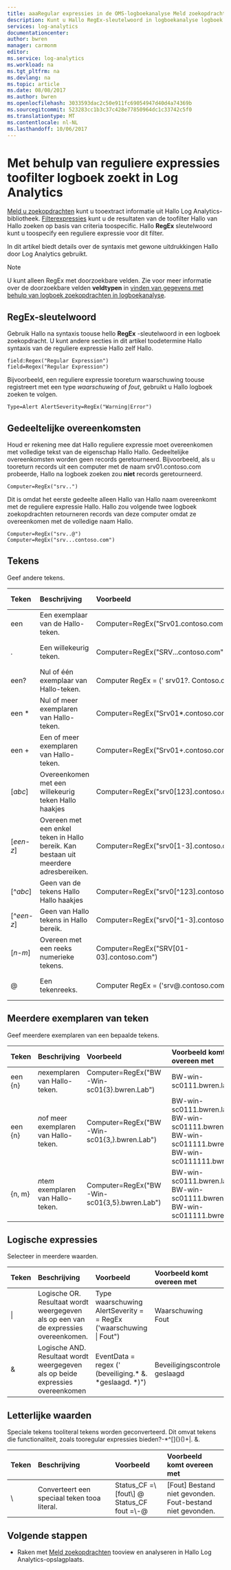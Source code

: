 ```yaml
---
title: aaaRegular expressies in de OMS-logboekanalyse Meld zoekopdrachten | Microsoft Docs
description: Kunt u Hallo RegEx-sleutelwoord in logboekanalyse logboek zoekopdrachten toohello Hallo filterresultaten volgens tooa reguliere expressie.  In dit artikel biedt Hallo-syntaxis voor deze expressies met enkele voorbeelden.
services: log-analytics
documentationcenter: 
author: bwren
manager: carmonm
editor: 
ms.service: log-analytics
ms.workload: na
ms.tgt_pltfrm: na
ms.devlang: na
ms.topic: article
ms.date: 08/08/2017
ms.author: bwren
ms.openlocfilehash: 3033593dac2c50e911fc69054947d40d4a74369b
ms.sourcegitcommit: 523283cc1b3c37c428e77850964dc1c33742c5f0
ms.translationtype: MT
ms.contentlocale: nl-NL
ms.lasthandoff: 10/06/2017
---
```

# <a name="using-regular-expressions-toofilter-log-searches-in-log-analytics"></a>Met behulp van reguliere expressies toofilter logboek zoekt in Log Analytics

[Meld u zoekopdrachten](log-analytics-log-searches.md) kunt u tooextract informatie uit Hallo Log Analytics-bibliotheek.  [Filterexpressies](log-analytics-search-reference.md#filter-expressions) kunt u de resultaten van de toofilter Hallo van Hallo zoeken op basis van criteria toospecific.  Hallo **RegEx** sleutelwoord kunt u toospecify een reguliere expressie voor dit filter.  

In dit artikel biedt details over de syntaxis met gewone uitdrukkingen Hallo door Log Analytics gebruikt.

> [!NOTE]
> U kunt alleen RegEx met doorzoekbare velden.  Zie voor meer informatie over de doorzoekbare velden **veldtypen** in [vinden van gegevens met behulp van logboek zoekopdrachten in logboekanalyse](log-analytics-log-searches.md#use-additional-filters).


## <a name="regex-keyword"></a>RegEx-sleutelwoord

Gebruik Hallo na syntaxis toouse hello **RegEx** -sleutelwoord in een logboek zoekopdracht.  U kunt andere secties in dit artikel toodetermine Hallo syntaxis van de reguliere expressie Hallo zelf Hallo.

    field:Regex("Regular Expression")
    field=Regex("Regular Expression")

Bijvoorbeeld, een reguliere expressie tooreturn waarschuwing toouse registreert met een type *waarschuwing* of *fout*, gebruikt u Hallo logboek zoeken te volgen.

    Type=Alert AlertSeverity=RegEx("Warning|Error")

## <a name="partial-matches"></a>Gedeeltelijke overeenkomsten
Houd er rekening mee dat Hallo reguliere expressie moet overeenkomen met volledige tekst van de eigenschap Hallo Hallo.  Gedeeltelijke overeenkomsten worden geen records geretourneerd.  Bijvoorbeeld, als u tooreturn records uit een computer met de naam srv01.contoso.com probeerde, Hallo na logboek zoeken zou **niet** records geretourneerd.

    Computer=RegEx("srv..")

Dit is omdat het eerste gedeelte alleen Hallo van Hallo naam overeenkomt met de reguliere expressie Hallo.  Hallo zou volgende twee logboek zoekopdrachten retourneren records van deze computer omdat ze overeenkomen met de volledige naam Hallo.

    Computer=RegEx("srv..@")
    Computer=RegEx("srv...contoso.com")

## <a name="characters"></a>Tekens
Geef andere tekens.

| Teken | Beschrijving | Voorbeeld | Voorbeeld komt overeen met |
|:--|:--|:--|:--|
| een | Een exemplaar van de Hallo-teken. | Computer=RegEx("Srv01.contoso.com") | Srv01.contoso.com |
| . | Een willekeurig teken. | Computer=RegEx("SRV...contoso.com") | Srv01.contoso.com<br>SRV02.contoso.com<br>srv03.contoso.com |
| een? | Nul of één exemplaar van Hallo-teken. | Computer RegEx = (' srv01?. Contoso.com') | srv0.contoso.com<br>Srv01.contoso.com |
| een * | Nul of meer exemplaren van Hallo-teken. | Computer=RegEx("Srv01*.contoso.com") | srv0.contoso.com<br>Srv01.contoso.com<br>srv011.contoso.com<br>srv0111.contoso.com |
| een + | Een of meer exemplaren van Hallo-teken. | Computer=RegEx("Srv01+.contoso.com") | Srv01.contoso.com<br>srv011.contoso.com<br>srv0111.contoso.com |
| [*abc*] | Overeenkomen met een willekeurig teken Hallo haakjes | Computer=RegEx("srv0[123].contoso.com") | Srv01.contoso.com<br>SRV02.contoso.com<br>srv03.contoso.com |
| [*een*-*z*] | Overeen met een enkel teken in Hallo bereik.  Kan bestaan uit meerdere adresbereiken. | Computer=RegEx("srv0[1-3].contoso.com") | Srv01.contoso.com<br>SRV02.contoso.com<br>srv03.contoso.com |
| [^*abc*] | Geen van de tekens Hallo Hallo haakjes | Computer=RegEx("srv0[^123].contoso.com") | srv05.contoso.com<br>SRV06.contoso.com<br>srv07.contoso.com |
| [^*een*-*z*] | Geen van Hallo tekens in Hallo bereik. | Computer=RegEx("srv0[^1-3].contoso.com") | srv05.contoso.com<br>SRV06.contoso.com<br>srv07.contoso.com |
| [*n*-*m*] | Overeen met een reeks numerieke tekens. | Computer=RegEx("SRV[01-03].contoso.com") | Srv01.contoso.com<br>SRV02.contoso.com<br>srv03.contoso.com |
| @ | Een tekenreeks. | Computer RegEx = ('srv@.contoso.com') | Srv01.contoso.com<br>SRV02.contoso.com<br>srv03.contoso.com |


## <a name="multiple-occurences-of-character"></a>Meerdere exemplaren van teken
Geef meerdere exemplaren van een bepaalde tekens.

| Teken | Beschrijving | Voorbeeld | Voorbeeld komt overeen met |
|:--|:--|:--|:--|
| een {n} |  *n*exemplaren van Hallo-teken. | Computer=RegEx("BW-Win-sc01{3}.bwren.Lab") | BW-win-sc0111.bwren.lab |
| een {n} |  *n*of meer exemplaren van Hallo-teken. | Computer=RegEx("BW-Win-sc01{3,}.bwren.Lab") | BW-win-sc0111.bwren.lab<br>BW-win-sc01111.bwren.lab<br>BW-win-sc011111.bwren.lab<br>BW-win-sc0111111.bwren.lab |
| {n, m} |  *n*te*m* exemplaren van Hallo-teken. | Computer=RegEx("BW-Win-sc01{3,5}.bwren.Lab") | BW-win-sc0111.bwren.lab<br>BW-win-sc01111.bwren.lab<br>BW-win-sc011111.bwren.lab |


## <a name="logical-expressions"></a>Logische expressies
Selecteer in meerdere waarden.

| Teken | Beschrijving | Voorbeeld | Voorbeeld komt overeen met |
|:--|:--|:--|:--|
| &#124; | Logische OR.  Resultaat wordt weergegeven als op een van de expressies overeenkomen. | Type waarschuwing AlertSeverity = = RegEx ('waarschuwing &#124; Fout") | Waarschuwing<br>Fout |
| & | Logische AND.  Resultaat wordt weergegeven als op beide expressies overeenkomen | EventData = regex (' (beveiliging.\* &. \*geslaagd. \*)") | Beveiligingscontrole geslaagd |


## <a name="literals"></a>Letterlijke waarden
Speciale tekens tooliteral tekens worden geconverteerd.  Dit omvat tekens die functionaliteit, zoals tooregular expressies bieden?-\*^\[\]{}\(\)+\|. &.

| Teken | Beschrijving | Voorbeeld | Voorbeeld komt overeen met |
|:--|:--|:--|:--|
| \\ | Converteert een speciaal teken tooa literal. | Status_CF =\\[fout\\] @<br>Status_CF fout =\\-@ | [Fout] Bestand niet gevonden.<br>Fout-bestand niet gevonden. |


## <a name="next-steps"></a>Volgende stappen

* Raken met [Meld zoekopdrachten](log-analytics-log-searches.md) tooview en analyseren in Hallo Log Analytics-opslagplaats.
